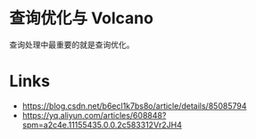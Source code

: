 # 查询优化与 Volcano

查询处理中最重要的就是查询优化。

# Links

- https://blog.csdn.net/b6ecl1k7bs8o/article/details/85085794
- https://yq.aliyun.com/articles/608848?spm=a2c4e.11155435.0.0.2c583312Vr2JH4
